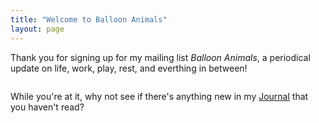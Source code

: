 ```yaml
---
title: "Welcome to Balloon Animals"
layout: page
---
```

Thank you for signing up for my mailing list _Balloon Animals_, a periodical update on life, work, play, rest, and everthing in between!

<div class="row">
<div class="col-6"><img src="https://media2.giphy.com/media/SCCKF6r3WMDqGzLja7/giphy.gif?cid=790b76117b15c538114d803f442b6b200ff52a08293f5eeb&rid=giphy.gif&ct=g" alt=""></div>
<div class="col-6"><img src="https://media0.giphy.com/media/i21tixUQEE7TEqwmYa/giphy.gif?cid=790b76112d3d16a05b33764c03d972e0f9c8f9da3edd338b&rid=giphy.gif&ct=g" alt=""></div>
</div>




While you're at it, why not see if there's anything new in my [Journal](/journal) that you haven't read?